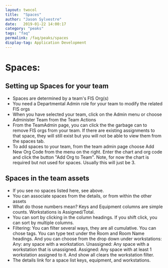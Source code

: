 ```yaml
---
layout: twocol
title:  "Spaces"
author: "Jason Sylvestre"
date:   2019-01-22 14:00:17
category: "peaks"
tags: "faq"
permalink: /faq/peaks/spaces
display-tag: Application Development
---
```


# Spaces:

## Setting up Spaces for your team

* Spaces are determined by a team's FIS Org(s)
* You need a Departmental Admin role for your team to modify the related FIS orgs
* When you have selected your team, click on the Admin menu or choose Administer Team from the Team Actions
* From the TeamAdmin page, you can click the the garbage can to remove FIS orgs from your team. If there are existing assignments to that space, they will still exist but you will not be able to view them from the spaces tab.
* To add spaces to your team, from the team admin page choose Add New Org Code from the menu on the right. Enter the chart and org code and click the button "Add Org to Team". Note, for now the chart is required but not used for spaces. Usually this will just be 3.

## Spaces in the team assets

* If you see no spaces listed here, see above.
* You can associate spaces from the details, or from within the other assets
* What do those numbers mean? Keys and Equipment columns are simple counts. Workstations is Assigned/Total.
* You can sort by clicking in the column headings. If you shift click, you can sort by multiple columns.
* Filtering: You can filter several ways, they are all cumulative. You can chose tags. You can type text under the Room and Room Name headings. And you can choose from the drop down under workstations: Any: any space with a workstation. Unassigned: Any space with a workstation that is unassigned. Assigned: Any space with at least 1 workstation assigned to it. And show all clears the workstation filter.
* The details link for a space list keys, equipment, and workstations.
